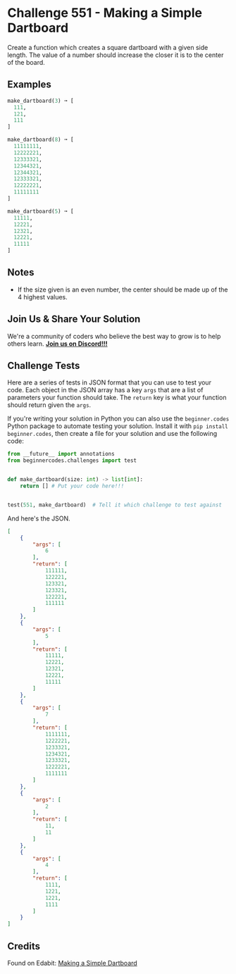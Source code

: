 # Challenge 551 - Making a Simple Dartboard

Create a function which creates a square dartboard with a given side length. The value of a number should increase the closer it is to the center of the board.

## Examples
```python
make_dartboard(3) ➞ [
  111,
  121,
  111
]

make_dartboard(8) ➞ [
  11111111,
  12222221,
  12333321,
  12344321,
  12344321,
  12333321,
  12222221,
  11111111
]

make_dartboard(5) ➞ [
  11111,
  12221,
  12321,
  12221,
  11111
]
```
## Notes

- If the size given is an even number, the center should be made up of the 4 highest values.

## Join Us & Share Your Solution

We're a community of coders who believe the best way to grow is to help others learn. **[Join us on Discord!!!](https://discord.gg/sfHykntuGy)**

## Challenge Tests

Here are a series of tests in JSON format that you can use to test your code. Each object in the JSON array has a key `args` that are a list of parameters your function should take. The `return` key is what your function should return given the `args`. 

If you're writing your solution in Python you can also use the `beginner.codes` Python package to automate testing your solution. Install it with `pip install beginner.codes`, then create a file for your solution and use the following code:
```python
from __future__ import annotations
from beginnercodes.challenges import test


def make_dartboard(size: int) -> list[int]:
    return [] # Put your code here!!!


test(551, make_dartboard)  # Tell it which challenge to test against
```
And here's the JSON.
```json
[
    {
        "args": [
            6
        ],
        "return": [
            111111,
            122221,
            123321,
            123321,
            122221,
            111111
        ]
    },
    {
        "args": [
            5
        ],
        "return": [
            11111,
            12221,
            12321,
            12221,
            11111
        ]
    },
    {
        "args": [
            7
        ],
        "return": [
            1111111,
            1222221,
            1233321,
            1234321,
            1233321,
            1222221,
            1111111
        ]
    },
    {
        "args": [
            2
        ],
        "return": [
            11,
            11
        ]
    },
    {
        "args": [
            4
        ],
        "return": [
            1111,
            1221,
            1221,
            1111
        ]
    }
]
```
## Credits

Found on Edabit: [Making a Simple Dartboard](https://edabit.com/challenge/Kv8DMmwfuKTLyZD5E)
